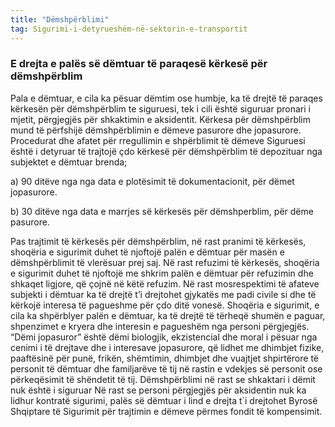 ```yaml
---
title: "Dëmshpërblimi"
tag: Sigurimi-i-detyrueshëm-në-sektorin-e-transportit
---
```

### E drejta e palës së dëmtuar të paraqesë kërkesë për dëmshpërblim

Pala e dëmtuar, e cila ka pësuar dëmtim ose humbje, ka të drejtë të paraqes kërkesën për dëmshpërblim te siguruesi, tek i cili është siguruar pronari i mjetit, përgjegjës për shkaktimin e aksidentit.
Kërkesa për dëmshpërblim mund të përfshijë dëmshpërblimin e dëmeve pasurore dhe jopasurore.
Procedurat dhe afatet për rregullimin e shpërblimit të dëmeve
Siguruesi është i detyruar të trajtojë çdo kërkesë për dëmshpërblim të depozituar nga subjektet e dëmtuar brenda;

a)	90 ditëve nga nga data e plotësimit të dokumentacionit, për dëmet jopasurore.

b)	30 ditëve nga data e marrjes së kërkesës për dëmshperblim, për dëme pasurore.

Pas trajtimit të kërkesës për dëmshpërblim, në rast pranimi të kërkesës, shoqëria e sigurimit duhet të njoftojë palën e dëmtuar për masën e dëmshpërblimit të vlerësuar prej saj. Në rast refuzimi të kërkesës, shoqëria e sigurimit duhet të njoftojë me shkrim palën e dëmtuar për refuzimin dhe shkaqet ligjore, që çojnë në këtë refuzim.
Në rast mosrespektimi të afateve subjekti i dëmtuar ka të drejtë t’i drejtohet gjykatës me padi civile si dhe të kërkojë interesa të pagueshme për çdo ditë vonesë.
Shoqëria e sigurimit, e cila ka shpërblyer palën e dëmtuar, ka të drejtë të tërheqë shumën e paguar, shpenzimet e kryera dhe interesin e pagueshëm nga personi përgjegjës.
“Dëmi jopasuror” është dëmi biologjik, ekzistencial dhe moral i pësuar nga cenimi i të drejtave dhe i interesave jopasurore, që lidhet me dhimbjet fizike, paaftësinë për punë, frikën, shëmtimin, dhimbjet dhe vuajtjet shpirtërore të personit të dëmtuar dhe familjarëve të tij në rastin e vdekjes së personit ose përkeqësimit të shëndetit të tij.
Dëmshpërblimi në rast se shkaktari i dëmit nuk është i siguruar
Në rast se personi përgjegjës për aksidentin nuk ka lidhur kontratë sigurimi, palës së dëmtuar i lind e drejta t`i drejtohet Byrosë Shqiptare të Sigurimit për trajtimin e dëmeve përmes fondit të kompensimit.
